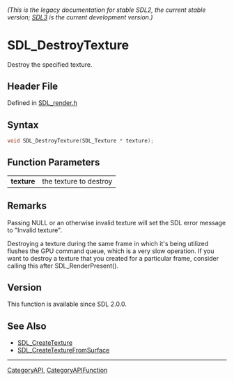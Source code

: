 ###### (This is the legacy documentation for stable SDL2, the current stable version; [SDL3](https://wiki.libsdl.org/SDL3/) is the current development version.)
# SDL_DestroyTexture

Destroy the specified texture.

## Header File

Defined in [SDL_render.h](https://github.com/libsdl-org/SDL/blob/SDL2/include/SDL_render.h)

## Syntax

```c
void SDL_DestroyTexture(SDL_Texture * texture);

```

## Function Parameters

|                 |                        |
| --------------- | ---------------------- |
| **texture**     | the texture to destroy |

## Remarks

Passing NULL or an otherwise invalid texture will set the SDL error message
to "Invalid texture".

Destroying a texture during the same frame in which it's being utilized flushes the GPU command queue, which is a very slow operation. If you want to destroy a texture that you created for a particular frame, consider calling this after SDL_RenderPresent().

## Version

This function is available since SDL 2.0.0.

## See Also

* [SDL_CreateTexture](SDL_CreateTexture)
* [SDL_CreateTextureFromSurface](SDL_CreateTextureFromSurface)

----
[CategoryAPI](CategoryAPI), [CategoryAPIFunction](CategoryAPIFunction)

